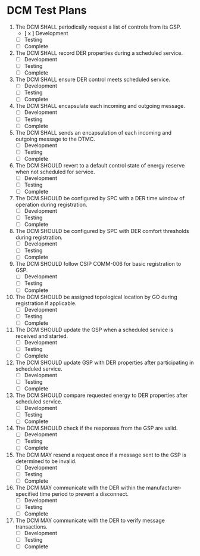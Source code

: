 # DCM Test Plans

1. The DCM SHALL periodically request a list of controls from its GSP.
    - [ x ] Development
    - [ ] Testing
    - [ ] Complete
2. The DCM SHALL record DER properties during a scheduled service.
    - [ ] Development
    - [ ] Testing
    - [ ] Complete
3. The DCM SHALL ensure DER control meets scheduled service.
    - [ ] Development
    - [ ] Testing
    - [ ] Complete
4. The DCM SHALL encapsulate each incoming and outgoing message.
    - [ ] Development
    - [ ] Testing
    - [ ] Complete
5. The DCM SHALL sends an encapsulation of each incoming and outgoing message to the DTMC.
    - [ ] Development
    - [ ] Testing
    - [ ] Complete
6. The DCM SHOULD revert to a default control state of energy reserve when not scheduled for service.
    - [ ] Development
    - [ ] Testing
    - [ ] Complete
7. The DCM SHOULD be configured by SPC with a DER time window of operation during registration.
    - [ ] Development
    - [ ] Testing
    - [ ] Complete
8. The DCM SHOULD be configured by SPC with DER comfort thresholds during registration.
    - [ ] Development
    - [ ] Testing
    - [ ] Complete
9. The DCM SHOULD follow CSIP COMM-006 for basic registration to GSP.
    - [ ] Development
    - [ ] Testing
    - [ ] Complete
10. The DCM SHOULD be assigned topological location by GO during registration if applicable.
    - [ ] Development
    - [ ] Testing
    - [ ] Complete
11. The DCM SHOULD update the GSP when a scheduled service is received and started.
    - [ ] Development
    - [ ] Testing
    - [ ] Complete
12. The DCM SHOULD update GSP with DER properties after participating in scheduled service.
    - [ ] Development
    - [ ] Testing
    - [ ] Complete
13. The DCM SHOULD compare requested energy to DER properties after scheduled service.
    - [ ] Development
    - [ ] Testing
    - [ ] Complete
14. The DCM SHOULD check if the responses from the GSP are valid.
    - [ ] Development
    - [ ] Testing
    - [ ] Complete
15. The DCM MAY resend a request once if a message sent to the GSP is determined to be invalid.
    - [ ] Development
    - [ ] Testing
    - [ ] Complete
16. The DCM MAY communicate with the DER within the manufacturer-specified time period to prevent a disconnect.
    - [ ] Development
    - [ ] Testing
    - [ ] Complete
17. The DCM MAY communicate with the DER to verify message transactions.
    - [ ] Development
    - [ ] Testing
    - [ ] Complete
